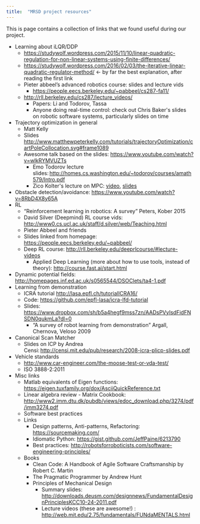 ```yaml
---
title:  "MRSD project resources"
---
```


This is page contains a collection of links that we found useful during our project.

* Learning about iLQR/DDP
    * <https://studywolf.wordpress.com/2015/11/10/linear-quadratic-regulation-for-non-linear-systems-using-finite-differences/>
    * <https://studywolf.wordpress.com/2016/02/03/the-iterative-linear-quadratic-regulator-method/> <- by far the best explanation, after reading the first link
    * Pieter abbeel’s advanced robotics course: slides and lecture vids
        * <https://people.eecs.berkeley.edu/~pabbeel/cs287-fa11/>
  * <http://rll.berkeley.edu/cs287/lecture_videos/>
    * Papers: Li and Todorov, Tassa
    * Anyone doing real-time control: check out Chris Baker's slides on robotic software systems, particularly slides on time
* Trajectory optimization in general
    * Matt Kelly
  * Slides <http://www.matthewpeterkelly.com/tutorials/trajectoryOptimization/cartPoleCollocation.svg#frame1089>
  * Awesome talk based on the slides: <https://www.youtube.com/watch?v=wlkRYMVUZTs>
    * Emo Todorov lecture slides: <http://homes.cs.washington.edu/~todorov/courses/amath579/Intro.pdf>
    * Zico Kolter's lecture on MPC: [video](https://www.youtube.com/watch?v=1nfl6OM32-4&hd=1), [slides](http://www.cs.cmu.edu/~zkolter/course/15-884/control_stoch.pdf)
* Obstacle detection/avoidance: <https://www.youtube.com/watch?v=8RbD4X8y65A>
* RL
    * “Reinforcement learning in robotics: A survey” Peters, Kober 2015
    * David Silver (Deepmind) RL course vids: <http://www0.cs.ucl.ac.uk/staff/d.silver/web/Teaching.html>
    * Pieter Abbeel and friends
  * Slides linked from homepage: <https://people.eecs.berkeley.edu/~pabbeel/>
  * Deep RL course: <http://rll.berkeley.edu/deeprlcourse/#lecture-videos>
    * Applied Deep Learning (more about how to use tools, instead of theory): <http://course.fast.ai/start.html>
* Dynamic potential fields: http://homepages.inf.ed.ac.uk/s0565544/DSOClets/ta4-1.pdf
* Learning from demonstration
    * ICRA tutorial <http://lasa.epfl.ch/tutorialICRA16/>
  * Code: <https://github.com/epfl-lasa/icra-lfd-tutorial>
  * Slides: <https://www.dropbox.com/sh/b5a4hegf9mss7zn/AADsPVyIsdFidFNSDN0qukmLa?dl=0>
    * “A survey of robot learning from demonstration” Argall, Chernova, Veloso 2009
* Canonical Scan Matcher
    * Slides on ICP by Andrea Censi: <http://censi.mit.edu/pub/research/2008-icra-plicp-slides.pdf>
* Vehicle standards
    * <http://www.car-engineer.com/the-moose-test-or-vda-test/>
    * ISO 3888-2:2011
* Misc links
    * Matlab equivalents of Eigen functions: <https://eigen.tuxfamily.org/dox/AsciiQuickReference.txt>
    * Linear algebra review - Matrix Cookbook: <http://www2.imm.dtu.dk/pubdb/views/edoc_download.php/3274/pdf/imm3274.pdf>
    * Software best practices
  * Links
      * Design patterns, Anti-patterns, Refactoring: <https://sourcemaking.com/>
      * Idiomatic Python: <https://gist.github.com/JeffPaine/6213790>
      * Best practices: <http://robotsforroboticists.com/software-engineering-principles/>
  * Books
      * Clean Code: A Handbook of Agile Software Craftsmanship by Robert C. Martin
      * The Pragmatic Programmer by Andrew Hunt
    * Principles of Mechanical Design
        * Summary slides: <http://downloads.deusm.com/designnews/FundamentalDesignPrinciplesKCC10-24-2011.pdf>
        * Lecture videos (these are awesome!) : <http://web.mit.edu/2.75/fundamentals/FUNdaMENTALS.html>